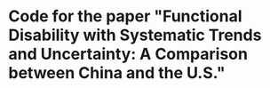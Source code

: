 # Code for the paper "Functional Disability with Systematic Trends and Uncertainty: A Comparison between China and the U.S."
